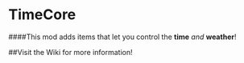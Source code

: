 # TimeCore
####This mod adds items that let you control the **time** *and* **weather**!

##Visit the Wiki for more information!

